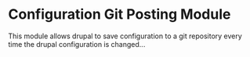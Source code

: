 Configuration Git Posting Module
=====================

This module allows drupal to save configuration to a git repository every time the drupal configuration is changed...
